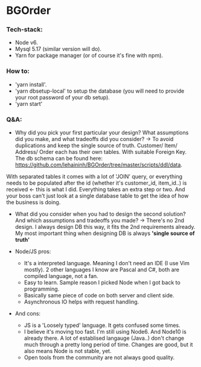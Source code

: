 # BGOrder
### Tech-stack:
- Node v6.
- Mysql 5.17 (similar version will do).
- Yarn for package manager (or of course it's fine with npm).

### How to:
- 'yarn install'.
- 'yarn dbsetup-local' to setup the database (you will need to provide your root password of your db setup).
- 'yarn start'

### Q&A:
- Why did you pick your first particular your design? What assumptions did you make, and what tradeoffs did you consider?
    -> To avoid duplications and keep the single source of truth. Customer/ Item/ Address/ Order each has their own tables. With suitable Foreign Key. The db schema can be found here: https://github.com/lehaininh/BGOrder/tree/master/scripts/ddl/data.

With separated tables it comes with a lot of 'JOIN' query, or everything needs to be populated after the id (whether it's customer_id, item_id..) is received <- this is what I did. Everything takes an extra step or two. And your boss can't just look at a single database table to get the idea of how the business is doing.

- What did you consider when you had to design the second solution? And which assumptions and tradeoffs you made?
    -> There's no 2nd design. I always design DB this way, it fits the 2nd requirements already. My most important thing when designing DB is always **'single source of truth'**
    
- Node/JS pros:
    - It's a interpreted language. Meaning I don't need an IDE (I use Vim mostly). 2 other languages I know are Pascal and C#, both are compiled language, not a fan.
    - Easy to learn. Sample reason I picked Node when I got back to programming.
    - Basically same piece of code on both server and client side.
    - Asynchronous IO helps with request handling.
    
- And cons:
    - JS is a 'Loosely typed' language. It gets confused some times.
    - I believe it's moving too fast. I'm still using Node6. And Node10 is already there. A lot of establised langauge (Java..) don't change much through a pretty long period of time. Changes are good, but it also means Node is not stable, yet.
    - Open tools from the community are not always good quality.
    
